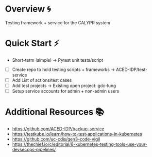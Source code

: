 # Overview 🌀

Testing framework + service for the CALYPR system

# Quick Start ⚡️

- Short-term (simple) → Pytest unit tests/script
- [ ] Create repo to hold testing scripts + frameworks → ACED-IDP/test-service
- [ ] Add List of actions/test cases
- [ ] Add test projects → Existing open project: gdc-lung
- [ ] Setup service accounts for admin + non-admin users

# Additional Resources 📚

- https://github.com/ACED-IDP/backup-service
- https://testkube.io/learn/how-to-test-applications-in-kubernetes
- https://github.com/uc-cdis/gen3-code-vigil
- https://thechief.io/c/editorial/6-kubernetes-testing-tools-use-your-devsecops-pipelines/

